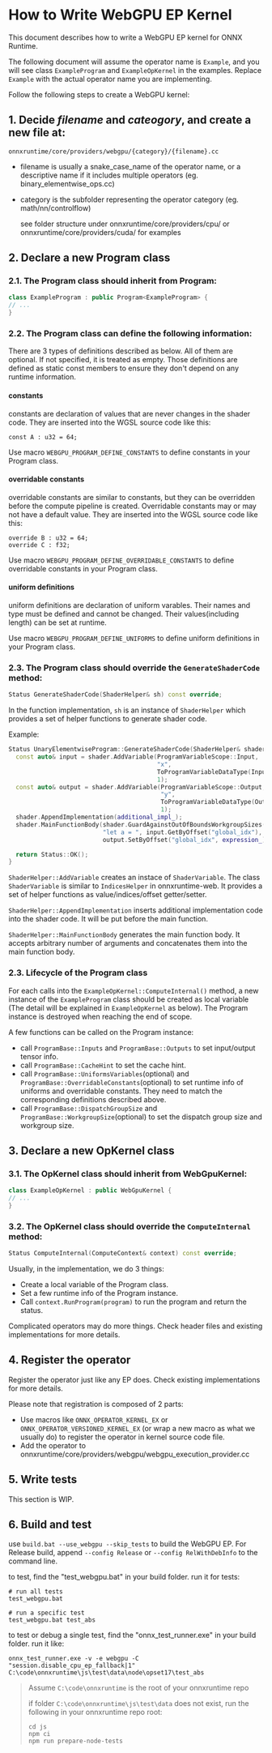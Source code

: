 # How to Write WebGPU EP Kernel

This document describes how to write a WebGPU EP kernel for ONNX Runtime.

The following document will assume the operator name is `Example`, and you will see class `ExampleProgram` and `ExampleOpKernel` in the examples. Replace `Example` with the actual operator name you are implementing.

Follow the following steps to create a WebGPU kernel:

## 1. Decide _filename_ and _cateogory_, and create a new file at:

`onnxruntime/core/providers/webgpu/{category}/{filename}.cc`

- filename is usually a snake_case_name of the operator name, or a descriptive name if it includes multiple operators (eg. binary_elementwise_ops.cc)
- category is the subfolder representing the operator category (eg. math/nn/controlflow)

  see folder structure under onnxruntime/core/providers/cpu/ or onnxruntime/core/providers/cuda/ for examples

## 2. Declare a new Program class

### 2.1. The Program class should inherit from Program<YourProgramName>:

```c++
class ExampleProgram : public Program<ExampleProgram> {
// ...
}
```

### 2.2. The Program class can define the following information:

There are 3 types of definitions described as below. All of them are optional. If not specified, it is treated as empty. Those definitions are defined as static const members to ensure they don't depend on any runtime information.

#### **constants**

constants are declaration of values that are never changes in the shader code. They are inserted into the WGSL source code like this:

```wgsl
const A : u32 = 64;
```

Use macro `WEBGPU_PROGRAM_DEFINE_CONSTANTS` to define constants in your Program class.

#### **overridable constants**

overridable constants are similar to constants, but they can be overridden before the compute pipeline is created. Overridable constants may or may not have a default value. They are inserted into the WGSL source code like this:

```wgsl
override B : u32 = 64;
override C : f32;
```

Use macro `WEBGPU_PROGRAM_DEFINE_OVERRIDABLE_CONSTANTS` to define overridable constants in your Program class.

#### **uniform definitions**

uniform definitions are declaration of uniform varables. Their names and type must be defined and cannot be changed. Their values(including length) can be set at runtime.

Use macro `WEBGPU_PROGRAM_DEFINE_UNIFORMS` to define uniform definitions in your Program class.

### 2.3. The Program class should override the `GenerateShaderCode` method:

```c++
Status GenerateShaderCode(ShaderHelper& sh) const override;
```

In the function implementation, `sh` is an instance of `ShaderHelper` which provides a set of helper functions to generate shader code.

Example:

```c++
Status UnaryElementwiseProgram::GenerateShaderCode(ShaderHelper& shader) const {
  const auto& input = shader.AddVariable(ProgramVariableScope::Input,
                                         "x",
                                         ToProgramVariableDataType(Inputs()[0].tensor->GetElementType(), 4),
                                         1);
  const auto& output = shader.AddVariable(ProgramVariableScope::Output,
                                          "y",
                                          ToProgramVariableDataType(Outputs()[0]->GetElementType(), 4),
                                          1);
  shader.AppendImplementation(additional_impl_);
  shader.MainFunctionBody(shader.GuardAgainstOutOfBoundsWorkgroupSizes("uniforms.vec_size"),
                          "let a = ", input.GetByOffset("global_idx"), ";\n",
                          output.SetByOffset("global_idx", expression_));

  return Status::OK();
}
```

`ShaderHelper::AddVariable` creates an instace of `ShaderVariable`. The class `ShaderVariable` is similar to `IndicesHelper` in onnxruntime-web. It provides a set of helper functions as value/indices/offset getter/setter.

`ShaderHelper::AppendImplementation` inserts additional implementation code into the shader code. It will be put before the main function.

`ShaderHelper::MainFunctionBody` generates the main function body. It accepts arbitrary number of arguments and concatenates them into the main function body.

### 2.3. Lifecycle of the Program class

For each calls into the `ExampleOpKernel::ComputeInternal()` method, a new instance of the `ExampleProgram` class should be created as local variable (The detail will be explained in `ExampleOpKernel` as below). The Program instance is destroyed when reaching the end of scope.

A few functions can be called on the Program instance:

- call `ProgramBase::Inputs` and `ProgramBase::Outputs` to set input/output tensor info.
- call `ProgramBase::CacheHint` to set the cache hint.
- call `ProgramBase::UniformsVariables`(optional) and `ProgramBase::OverridableConstants`(optional) to set runtime info of uniforms and overridable constants. They need to match the corresponding definitions described above.
- call `ProgramBase::DispatchGroupSize` and `ProgramBase::WorkgroupSize`(optional) to set the dispatch group size and workgroup size.

## 3. Declare a new OpKernel class

### 3.1. The OpKernel class should inherit from WebGpuKernel:

```c++
class ExampleOpKernel : public WebGpuKernel {
// ...
}
```

### 3.2. The OpKernel class should override the `ComputeInternal` method:

```c++
Status ComputeInternal(ComputeContext& context) const override;
```

Usually, in the implementation, we do 3 things:
- Create a local variable of the Program class.
- Set a few runtime info of the Program instance.
- Call `context.RunProgram(program)` to run the program and return the status.

Complicated operators may do more things. Check header files and existing implementations for more details.

## 4. Register the operator

Register the operator just like any EP does. Check existing implementations for more details.

Please note that registration is composed of 2 parts:
- Use macros like `ONNX_OPERATOR_KERNEL_EX` or `ONNX_OPERATOR_VERSIONED_KERNEL_EX` (or wrap a new macro as what we usually do) to register the operator in kernel source code file.
- Add the operator to onnxruntime/core/providers/webgpu/webgpu_execution_provider.cc

## 5. Write tests

This section is WIP.

## 6. Build and test

use `build.bat --use_webgpu --skip_tests` to build the WebGPU EP. For Release build, append `--config Release` or `--config RelWithDebInfo` to the command line.

to test, find the "test_webgpu.bat" in your build folder. run it for tests:
```
# run all tests
test_webgpu.bat

# run a specific test
test_webgpu.bat test_abs
```



to test or debug a single test, find the "onnx_test_runner.exe" in your build folder. run it like:
```
onnx_test_runner.exe -v -e webgpu -C "session.disable_cpu_ep_fallback|1" C:\code\onnxruntime\js\test\data\node\opset17\test_abs
```

> Assume `C:\code\onnxruntime` is the root of your onnxruntime repo
>
> if folder `C:\code\onnxruntime\js\test\data` does not exist, run the following in your onnxruntime repo root:
> ```
> cd js
> npm ci
> npm run prepare-node-tests
> ```
